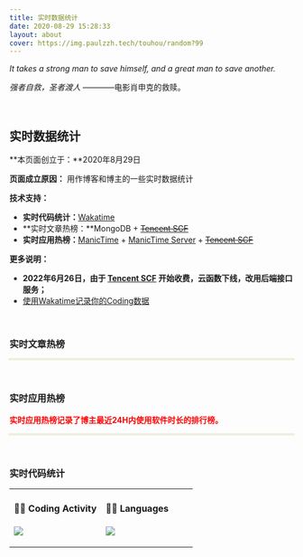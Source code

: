 ```yaml
---
title: 实时数据统计
date: 2020-08-29 15:28:33
layout: about
cover: https://img.paulzzh.tech/touhou/random?99
---
```


*It takes a strong man to save himself, and a great man to save another.*

*强者自救，圣者渡人*  ————电影肖申克的救赎。

<br/>

## **实时数据统计**

**本页面创立于：**2020年8月29日

**页面成立原因：** 用作博客和博主的一些实时数据统计

**技术支持：**

- **实时代码统计：**[Wakatime](https://wakatime.com/)
- **实时文章热榜：**MongoDB + ~~[Tencent SCF](https://cloud.tencent.com/product/scf)~~
- **实时应用热榜：**[ManicTime](https://www.manictime.com/) + [ManicTime Server](https://manictime.uservoice.com/knowledgebase/articles/686154-what-is-manictime-server) + ~~[Tencent SCF](https://cloud.tencent.com/product/scf)~~

**更多说明：**

-   **2022年6月26日，由于 [Tencent SCF](https://cloud.tencent.com/product/scf) 开始收费，云函数下线，改用后端接口服务；**
-   [使用Wakatime记录你的Coding数据](https://jasonkayzk.github.io/2020/08/28/使用Wakatime记录你的Coding数据/)

<br/>

### **实时文章热榜**

<div>
<table id="passage-hot-list" class="hot-list-table" width="100%">
</table>
<style>
    .hot-list-table {
        line-height: 3.1;
        text-align: left;
        box-shadow: 0 0 0 2px #EED
    }
    article table td {
        border-right: 1px solid #eee;
        padding: 0px 40px;
        padding-top: 0px;
        padding-right: 80px;
        padding-bottom: 0px;
        padding-left: 20px;
    }
}
</style>
</div>
<script type="text/javascript">
$.get("https://service-rvqf6dam-1257829547.gz.apigw.tencentcs.com/hot_list/", (res) => {
        var data = res.data;
        var str = '';
        str += '<tr>'
        str += '<td valign="top" width="70%"><h3><b>文章名称</b></h3></td>';
        str += '<td><h3><b>日阅读数</b></h3></td>';
        str += '/<tr>'
        $.each(data, function(i, obj) {
            str += '<tr>'
            str += '<td valign="top" width="80%"><h4>' + obj.name + '</h4></td>';
            str += '<td valign="top" width="20%"><span>' + obj.view_count + '</span></td>';
            str += '</tr>'
        });
        $("#passage-hot-list").append(str);
    }
);
</script>

<br/>

### **实时应用热榜**

<font color="#f00">**实时应用热榜记录了博主最近24H内使用软件时长的排行榜。**</font>

<div>
<table id="app-hot-list" class="hot-list-table" width="100%">
</table>
<style>
    .hot-list-table {
        line-height: 3.1;
        text-align: left;
        box-shadow: 0 0 0 2px #EED
    }
    article table td {
        border-right: 1px solid #eee;
        padding: 0px 40px;
        padding-top: 0px;
        padding-right: 80px;
        padding-bottom: 0px;
        padding-left: 20px;
    }
}
</style>
</div>
<script type="text/javascript">
let query_length = 15;
let before_timespan = 24;
$.get("https://service-rvqf6dam-1257829547.gz.apigw.tencentcs.com/app_hot_list?query_length="+query_length+"&before_timespan="+before_timespan, (res) => {
        var data = res.data;
        var str = '';
        str += '<tr>'
        str += '<td valign="top" width="70%"><h3><b>应用软件名称</b></h3></td>';
        str += '<td><h3><b>使用时长/分钟</b></h3></td>';
        str += '/<tr>'
        $.each(data, function(i, obj) {
            str += '<tr>'
            str += '<td valign="top" width="80%"><h4>' + obj[0] + '</h4></td>';
            str += '<td valign="top" width="20%"><span>' + obj[1].toFixed(2) + '</span></td>';
            str += '</tr>'
        });
        $("#app-hot-list").append(str);
    }
);
</script>

<br/>

### **实时代码统计**

<table width="800px">
<tr>
<td valign="top" width="50%">

#### 🏊‍♂️ Coding Activity

<a href="https://wakatime.com"><img src="https://wakatime.com/share/@Jasonkay/a46bf7c6-ccbf-43e5-b141-7e841f581d87.png" /></a>

</td>

<td valign="top" width="50%">

#### 🤹‍♀️ Languages

<a href="https://wakatime.com"><img src="https://wakatime.com/share/@Jasonkay/4af7e151-248b-4260-8618-fdf60beec5d1.png" /></a>

</td>
</tr>
</table>

<br/>

<br/>
